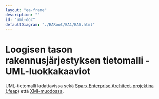 ```yaml
---
layout: "ea-frame"
description: ""
id: "uml-doc"
defaultDiagram: "./EARoot/EA1/EA6.html"
---
```

# Loogisen tason rakennusjärjestyksen tietomalli - UML-luokkakaaviot
UML-tietomalli ladattavissa sekä [Sparx Enterprise Architect-projektina (.feap)](../rakennusjarjestys.feap?raw=true) että [XMI-muodossa](../rakennusjarjestys.xml?raw=true).
